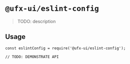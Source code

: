 # `@ufx-ui/eslint-config`

> TODO: description

## Usage

```
const eslintConfig = require('@ufx-ui/eslint-config');

// TODO: DEMONSTRATE API
```
